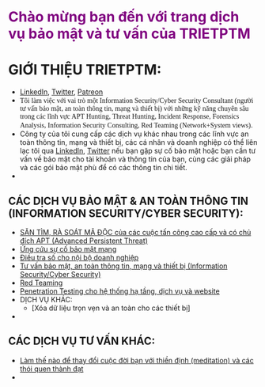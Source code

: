 # <span style="color:purple">Chào mừng bạn đến với trang dịch vụ bảo mật và tư vấn của TRIETPTM</span>

# GIỚI THIỆU TRIETPTM:
* [LinkedIn](https://www.linkedin.com/in/trietptm/), [Twitter](https://twitter.com/MinhTrietPT/with_replies), [Patreon](https://www.patreon.com/trietptm)
* <span style="font-family:'Times New Roman'">Tôi làm việc với vai trò một Information Security/Cyber Security Consultant (người tư vấn bảo mật, an toàn thông tin, mạng và thiết bị) với những kỹ năng chuyên sâu trong các lĩnh vực APT Hunting, Threat Hunting, Incident Response, Forensics Analysis, Information Security Consulting, Red Teaming (Network+System views)</span>.
* Công ty của tôi cung cấp các dịch vụ khác nhau trong các lĩnh vực an toàn thông tin, mạng và thiết bị, các cá nhân và doanh nghiệp có thể liên lạc tôi qua [LinkedIn](https://www.linkedin.com/in/trietptm/), [Twitter](https://twitter.com/MinhTrietPT/with_replies) nếu bạn gặp sự cố bảo mật hoặc bạn cần tư vấn về bảo mật cho tài khoản và thông tin của bạn, cùng các giải pháp và các gói bảo mật phù để có các thông tin chi tiết.
* 

## CÁC DỊCH VỤ BẢO MẬT & AN TOÀN THÔNG TIN (INFORMATION SECURITY/CYBER SECURITY):
* [SĂN TÌM, RÀ SOÁT MÃ ĐỘC của các cuộc tấn công cao cấp và có chủ đích APT (Advanced Persistent Threat)]()
* [Ứng cứu sự cố bảo mật mạng]()
* [Điều tra số cho nội bộ doanh nghiệp]()
* [Tư vấn bảo mật, an toàn thông tin, mạng và thiết bị (Information Security/Cyber Security)]()
* [Red Teaming]()
* [Penetration Testing cho hệ thống hạ tầng, dịch vụ và website]()
* DỊCH VỤ KHÁC:
  * [Xóa dữ liệu trọn vẹn và an toàn cho các thiết bị]
* 

## CÁC DỊCH VỤ TƯ VẤN KHÁC:
* [Làm thế nào để thay đổi cuộc đời bạn với thiền định (meditation) và các thói quen thành đạt]()
* 
